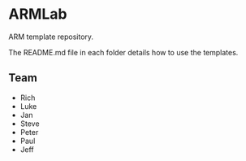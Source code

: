 # ARMLab

ARM template repository.

The README.md file in each folder details how to use the templates.

## Team

- Rich
- Luke
- Jan
- Steve
- Peter
- Paul
- Jeff
